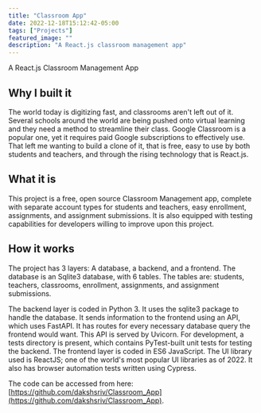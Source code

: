 ```yaml
---
title: "Classroom App"
date: 2022-12-18T15:12:42-05:00
tags: ["Projects"]
featured_image: ""
description: "A React.js classroom management app"
---
```


A React.js Classroom Management App <!--more-->    

## Why I built it

The world today is digitizing fast, and classrooms aren't left out of it. 
Several schools around the world are being pushed onto virtual learning and they need a method to streamline their class. Google Classroom is a popular one, yet it 
requires paid Google subscriptions to effectively use. That left me wanting to 
build a clone of it, that is free, easy to use by both students and teachers, and 
through the rising technology that is React.js. 

## What it is

This project is a free, open source Classroom Management app, complete with
separate account types for students and teachers, easy enrollment, assignments,
and assignment submissions. It is also equipped with testing capabilities for 
developers willing to improve upon this project.

## How it works

The project has 3 layers: A database, a backend, and a frontend. The database
is an Sqlite3 database, with 6 tables. The tables are: students, teachers, 
classrooms, enrollment, assignments, and assignment submissions. 

The backend layer is coded in Python 3. It uses the sqlite3 package to handle
the database. It sends information to the frontend using an API, which uses 
FastAPI. It has routes for every necessary database query the frontend would want. 
This API is served by Uvicorn. For development, a tests directory is present, which contains PyTest-built unit tests for testing the backend.
    The frontend layer is coded in ES6 JavaScript. The UI library used is ReactJS;
one of the world's most popular UI libraries as of 2022. It also has browser automation tests written using Cypress. 

The code can be accessed from here: [https://github.com/dakshsriv/Classroom_App](https://github.com/dakshsriv/Classroom_App).